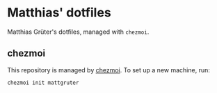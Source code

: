 # Matthias' dotfiles

Matthias Grüter's dotfiles, managed with `chezmoi`.

## chezmoi

This repository is managed by [chezmoi](https://chezmoi.io). To set up a new machine, run:

```sh
chezmoi init mattgruter
```
